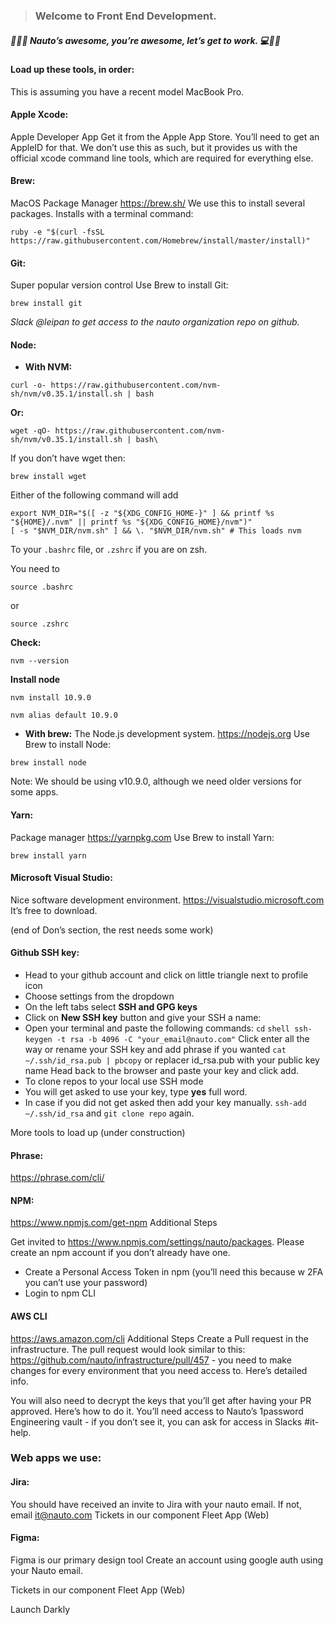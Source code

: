 >### Welcome to Front End Development.

##### 💚🚦🚕 Nauto’s awesome, you’re awesome, let’s get to work. 💻📱🤘

#### Load up these tools, in order:
This is assuming you have a recent model MacBook Pro.

#### Apple Xcode:
Apple Developer App
Get it from the Apple App Store.  You’ll need to get an AppleID for that.
We don’t use this as such, but it provides us with the official xcode command line tools, which are required for everything else.

#### Brew:
MacOS Package Manager
https://brew.sh/
We use this to install several packages.
Installs with a terminal command:
```shell
ruby -e "$(curl -fsSL https://raw.githubusercontent.com/Homebrew/install/master/install)"
```

#### Git:
Super popular version control
Use Brew to install Git:
```shell
brew install git
```

*Slack @leipan to get access to the nauto organization repo on github.*

#### Node:
- **With NVM:**
```shell
curl -o- https://raw.githubusercontent.com/nvm-sh/nvm/v0.35.1/install.sh | bash
```
**Or:**
```shell
wget -qO- https://raw.githubusercontent.com/nvm-sh/nvm/v0.35.1/install.sh | bash\
```

If you don’t have wget then:

```shell
brew install wget
```

Either of the following command will add 

```shell
export NVM_DIR="$([ -z "${XDG_CONFIG_HOME-}" ] && printf %s "${HOME}/.nvm" || printf %s "${XDG_CONFIG_HOME}/nvm")"
[ -s "$NVM_DIR/nvm.sh" ] && \. "$NVM_DIR/nvm.sh" # This loads nvm
```

To your `.bashrc` file, or `.zshrc` if you are on zsh.

You need to
```shell
source .bashrc
```
or
```shell
source .zshrc
```

**Check:**
```shell
nvm --version
```

**Install node**
```shell
nvm install 10.9.0
```
```shell
nvm alias default 10.9.0
```

- **With brew:**
The Node.js development system.
https://nodejs.org
Use Brew to install Node:

```shell
brew install node
```

Note: We should be using v10.9.0, although we need older versions for some apps. 

#### Yarn:
Package manager
https://yarnpkg.com
Use Brew to install Yarn:
```shell
brew install yarn
```

#### Microsoft Visual Studio:
Nice software development environment. 
https://visualstudio.microsoft.com
It’s free to download.

(end of Don’s section, the rest needs some work)

#### Github SSH key:
- Head to your github account and click on little triangle next to profile icon
- Choose settings from the dropdown
- On the left tabs select **SSH and GPG keys**
- Click on **New SSH key** button and give your SSH a name:
- Open your terminal and paste the following commands:
`cd`
`shell ssh-keygen -t rsa -b 4096 -C "your_email@nauto.com"`
Click enter all the way or rename your SSH key and add phrase if you wanted
`cat ~/.ssh/id_rsa.pub | pbcopy` or replacer id_rsa.pub with your public key name
Head back to the browser and paste your key and click add.
- To clone repos to your local use SSH mode
- You will get asked to use your key, type **yes** full word.
- In case if you did not get asked then add your key manually.
`ssh-add ~/.ssh/id_rsa` and `git clone repo` again.

More tools to load up
(under construction)

#### Phrase:
https://phrase.com/cli/

#### NPM:
https://www.npmjs.com/get-npm
Additional Steps

Get invited to https://www.npmjs.com/settings/nauto/packages. Please create an npm account if you don’t already have one.

- Create a Personal Access Token in npm (you’ll need this because w 2FA you can’t use your password)
- Login to npm CLI

#### AWS CLI
https://aws.amazon.com/cli
Additional Steps 
Create a Pull request in the infrastructure. The pull request would look similar to this: https://github.com/nauto/infrastructure/pull/457 - you need to make changes for every environment that you need access to. Here’s detailed info.

You will also need to decrypt the keys that you’ll get after having your PR approved. Here’s how to do it. You’ll need access to Nauto’s 1password Engineering vault - if you don’t see it, you can ask for access in Slacks #it-help.

### Web apps we use:

#### Jira:
You should have received an invite to Jira with your nauto email. If not, email it@nauto.com
Tickets in our component Fleet App (Web)


#### Figma:
Figma is our primary design tool
Create an account using google auth using your Nauto email.
 
Tickets in our component Fleet App (Web)

Launch Darkly
